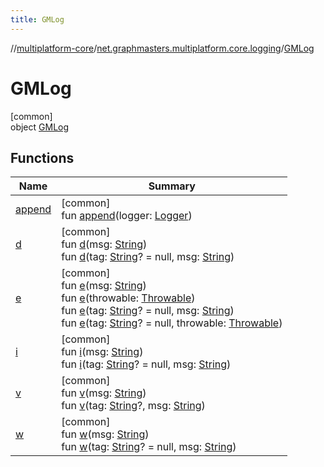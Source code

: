 ```yaml
---
title: GMLog
---
```

//[multiplatform-core](../../../index.html)/[net.graphmasters.multiplatform.core.logging](../index.html)/[GMLog](index.html)



# GMLog



[common]\
object [GMLog](index.html)



## Functions


| Name | Summary |
|---|---|
| [append](append.html) | [common]<br>fun [append](append.html)(logger: [Logger](../-logger/index.html)) |
| [d](d.html) | [common]<br>fun [d](d.html)(msg: [String](https://kotlinlang.org/api/latest/jvm/stdlib/kotlin/-string/index.html))<br>fun [d](d.html)(tag: [String](https://kotlinlang.org/api/latest/jvm/stdlib/kotlin/-string/index.html)? = null, msg: [String](https://kotlinlang.org/api/latest/jvm/stdlib/kotlin/-string/index.html)) |
| [e](e.html) | [common]<br>fun [e](e.html)(msg: [String](https://kotlinlang.org/api/latest/jvm/stdlib/kotlin/-string/index.html))<br>fun [e](e.html)(throwable: [Throwable](https://kotlinlang.org/api/latest/jvm/stdlib/kotlin/-throwable/index.html))<br>fun [e](e.html)(tag: [String](https://kotlinlang.org/api/latest/jvm/stdlib/kotlin/-string/index.html)? = null, msg: [String](https://kotlinlang.org/api/latest/jvm/stdlib/kotlin/-string/index.html))<br>fun [e](e.html)(tag: [String](https://kotlinlang.org/api/latest/jvm/stdlib/kotlin/-string/index.html)? = null, throwable: [Throwable](https://kotlinlang.org/api/latest/jvm/stdlib/kotlin/-throwable/index.html)) |
| [i](i.html) | [common]<br>fun [i](i.html)(msg: [String](https://kotlinlang.org/api/latest/jvm/stdlib/kotlin/-string/index.html))<br>fun [i](i.html)(tag: [String](https://kotlinlang.org/api/latest/jvm/stdlib/kotlin/-string/index.html)? = null, msg: [String](https://kotlinlang.org/api/latest/jvm/stdlib/kotlin/-string/index.html)) |
| [v](v.html) | [common]<br>fun [v](v.html)(msg: [String](https://kotlinlang.org/api/latest/jvm/stdlib/kotlin/-string/index.html))<br>fun [v](v.html)(tag: [String](https://kotlinlang.org/api/latest/jvm/stdlib/kotlin/-string/index.html)?, msg: [String](https://kotlinlang.org/api/latest/jvm/stdlib/kotlin/-string/index.html)) |
| [w](w.html) | [common]<br>fun [w](w.html)(msg: [String](https://kotlinlang.org/api/latest/jvm/stdlib/kotlin/-string/index.html))<br>fun [w](w.html)(tag: [String](https://kotlinlang.org/api/latest/jvm/stdlib/kotlin/-string/index.html)? = null, msg: [String](https://kotlinlang.org/api/latest/jvm/stdlib/kotlin/-string/index.html)) |

